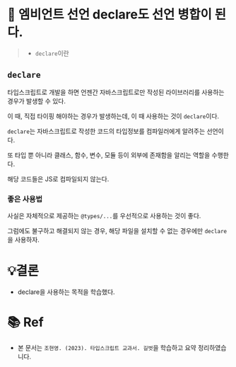 # 📌 엠비언트 선언 declare도 선언 병합이 된다.

> - `declare`이란

## `declare`

타입스크립트로 개발을 하면 언젠간 자바스크립트로만 작성된 라이브러리를 사용하는 경우가 발생할 수 있다.

이 때, 직접 타이핑 해야하는 경우가 발생하는데, 이 때 사용하는 것이 `declare`이다.

`declare`는 자바스크립트로 작성한 코드의 타입정보를 컴파일러에게 알려주는 선언이다.

또 타입 뿐 아니라 클래스, 함수, 변수, 모듈 등이 외부에 존재함을 알리는 역할을 수행한다.

해당 코드들은 JS로 컴파일되지 않는다.

### 좋은 사용법

사실은 자체적으로 제공하는 `@types/...`를 우선적으로 사용하는 것이 좋다.

그럼에도 불구하고 해결되지 않는 경우, 해당 파일을 설치할 수 없는 경우에만 `declare`을 사용하자.

# 💡결론
- declare을 사용하는 목적을 학습했다.

# 📚 Ref

- 본 문서는 `조현영. (2023). 타입스크립트 교과서. 길벗`을 학습하고 요약 정리하였습니다.